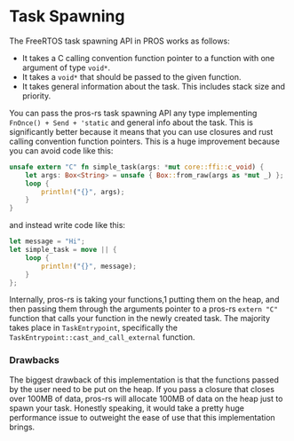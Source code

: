 # Task Spawning

The FreeRTOS task spawning API in PROS works as follows:
* It takes a C calling convention function pointer to a function with one argument of type `void*`.
* It takes a `void*` that should be passed to the given function.
* It takes general information about the task. This includes stack size and priority.

You can pass the pros-rs task spawning API any type implementing `FnOnce() + Send + 'static`
and general info about the task.
This is significantly better because it means that you can use closures
and rust calling convention function pointers.
This is a huge improvement because you can avoid code like this:
```rust
unsafe extern "C" fn simple_task(args: *mut core::ffi::c_void) {
    let args: Box<String> = unsafe { Box::from_raw(args as *mut _) };
    loop {
        println!("{}", args);
    }
}
```
and instead write code like this:
```rust
let message = "Hi";
let simple_task = move || {
    loop {
        println!("{}", message);
    }
};
```

Internally, pros-rs is taking your functions,1
putting them on the heap, and then passing them through the arguments pointer
to a pros-rs `extern "C"` function that calls your function in the newly created task. 
The majority takes place in `TaskEntrypoint`,
specifically the `TaskEntrypoint::cast_and_call_external` function.

### Drawbacks

The biggest drawback of this implementation is that the functions passed by the user need to be put on the heap.
If you pass a closure that closes over 100MB of data, pros-rs will allocate 100MB of data on the heap
just to spawn your task.
Honestly speaking, it would take a pretty huge performance issue to outweight the ease of use
that this implementation brings.
